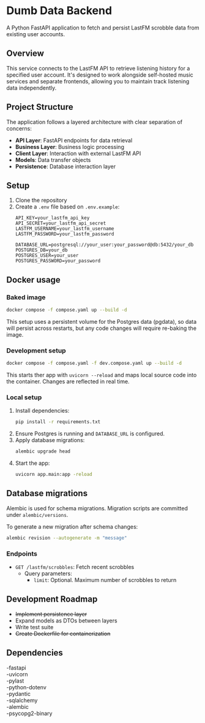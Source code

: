 # Dumb Data Backend

A Python FastAPI application to fetch and persist LastFM scrobble data from existing user accounts.

## Overview

This service connects to the LastFM API to retrieve listening history for a specified user account. It's designed to work alongside self-hosted music services and separate frontends, allowing you to maintain track listening data independently.

## Project Structure

The application follows a layered architecture with clear separation of concerns:

- **API Layer**: FastAPI endpoints for data retrieval
- **Business Layer**: Business logic processing
- **Client Layer**: Interaction with external LastFM API
- **Models**: Data transfer objects
- **Persistence**: Database interaction layer

## Setup

1. Clone the repository
2. Create a `.env` file based on `.env.example`:
   ```
   API_KEY=your_lastfm_api_key
   API_SECRET=your_lastfm_api_secret
   LASTFM_USERNAME=your_lastfm_username
   LASTFM_PASSWORD=your_lastfm_password

   DATABASE_URL=postgresql://your_user:your_password@db:5432/your_db
   POSTGRES_DB=your_db
   POSTGRES_USER=your_user
   POSTGRES_PASSWORD=your_password
   ```

## Docker usage

### Baked image

```bash
docker compose -f compose.yaml up --build -d
```
This setup uses a persistent volume for the Postgres data (pgdata), so data will persist across restarts, but any code changes will require re-baking the image.

### Development setup

```bash
docker compose -f compose.yaml -f dev.compose.yaml up --build -d
```
This starts ther app with `uvicorn --reload` and maps local source code into the container. Changes are reflected in real time.

### Local setup
1. Install dependencies:
   ```bash
   pip install -r requirements.txt
   ```
2. Ensure Postgres is running and `DATABASE_URL` is configured.
3. Apply database migrations:
   ```bash
   alembic upgrade head
   ```
4. Start the app:
   ```bash
   uvicorn app.main:app -reload
   ```

## Database migrations

Alembic is used for schema migrations. Migration scripts are committed under `alembic/versions`.

To generate a new migration after schema changes:
```bash
alembic revision --autogenerate -m "message"
```

### Endpoints

- `GET /lastfm/scrobbles`: Fetch recent scrobbles
  - Query parameters:
    - `limit`: Optional. Maximum number of scrobbles to return

## Development Roadmap

- ~~Implement persistence layer~~
- Expand models as DTOs between layers
- Write test suite
- ~~Create Dockerfile for containerization~~

## Dependencies

-fastapi\
-uvicorn\
-pylast\
-python-dotenv\
-pydantic\
-sqlalchemy\
-alembic\
-psycopg2-binary